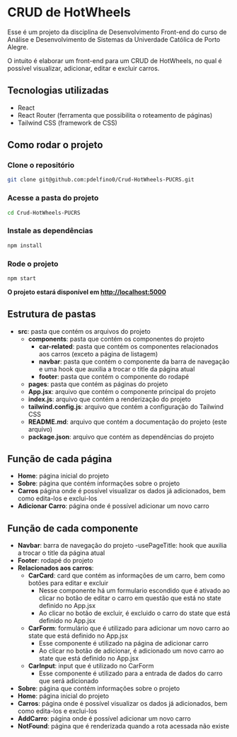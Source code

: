 # CRUD de HotWheels

Esse é um projeto da disciplina de Desenvolvimento Front-end do curso de Análise e Desenvolvimento de Sistemas da
Univerdade Católica de Porto Alegre.

O intuito é elaborar um front-end para um CRUD de HotWheels, no qual é possível visualizar, adicionar, editar e excluir
carros.

## Tecnologias utilizadas

- React
- React Router (ferramenta que possibilita o roteamento de páginas)
- Tailwind CSS (framework de CSS)

## Como rodar o projeto

### Clone o repositório

```bash
git clone git@github.com:pdelfino0/Crud-HotWheels-PUCRS.git
```

### Acesse a pasta do projeto

```bash
cd Crud-HotWheels-PUCRS
```

### Instale as dependências

```bash
npm install
```

### Rode o projeto

```bash
npm start
```

**O projeto estará disponível em [http://localhost:5000](http://localhost:3000)**

## Estrutura de pastas

- **src**: pasta que contém os arquivos do projeto
    - **components**: pasta que contém os componentes do projeto
        - **car-related**: pasta que contém os componentes relacionados aos carros (exceto a página de listagem)
        - **navbar**: pasta que contém o componente da barra de navegação e uma hook que auxilia a trocar o title da
          página atual
        - **footer**: pasta que contém o componente do rodapé
    - **pages**: pasta que contém as páginas do projeto
    - **App.jsx**: arquivo que contém o componente principal do projeto
    - **index.js**: arquivo que contém a renderização do projeto
    - **tailwind.config.js**: arquivo que contém a configuração do Tailwind CSS
    - **README.md**: arquivo que contém a documentação do projeto (este arquivo)
    - **package.json**: arquivo que contém as dependências do projeto

## Função de cada página

- **Home**: página inicial do projeto
- **Sobre**: página que contém informações sobre o projeto
- **Carros** página onde é possível visualizar os dados já adicionados, bem como edita-los e exclui-los
- **Adicionar Carro**: página onde é possível adicionar um novo carro

## Função de cada componente

- **Navbar**: barra de navegação do projeto
  -usePageTitle: hook que auxilia a trocar o title da página atual
- **Footer**: rodapé do projeto
- **Relacionados aos carros**:
    - **CarCard**: card que contém as informações de um carro, bem como botões para editar e excluir
        - Nesse componente há um formulario escondido que é ativado ao clicar no botão de editar o carro em questão que
          está
          no state definido no App.jsx
        - Ao clicar no botão de excluir, é excluido o carro do state que está definido no App.jsx
    - **CarForm**: formulário que é utilizado para adicionar um novo carro ao state que está definido no App.jsx
        - Esse componente é utilizado na página de adicionar carro
        - Ao clicar no botão de adicionar, é adicionado um novo carro ao state que está definido no App.jsx
    - **CarInput**: input que é utilizado no CarForm
        - Esse componente é utilizado para a entrada de dados do carro que será adicionado
- **Sobre**: página que contém informações sobre o projeto
- **Home**: página inicial do projeto
- **Carros**: página onde é possível visualizar os dados já adicionados, bem como edita-los e exclui-los
- **AddCarro**: página onde é possível adicionar um novo carro
- **NotFound**: página que é renderizada quando a rota acessada não existe

